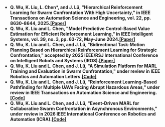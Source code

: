 - <strong>Q. Wu<strong>, K. Liu, L. Chen*, and J. Lü, "Hierarchical Reinforcement Learning for Swarm Confrontation With High Uncertainty," in <strong>IEEE Transactions on Automation Science and Engineering<strong>, vol. 22, pp. 8630-8644, 2025.[[Paper]](https://ieeexplore.ieee.org/document/10744028)
- <strong>Q. Wu<strong>, K. Liu and L. Chen, "Model Predictive Control-Based Value Estimation for Efficient Reinforcement Learning," in <strong>IEEE Intelligent Systems<strong>, vol. 39, no. 3, pp. 63-72, May-June 2024.[[Paper]](https://ieeexplore.ieee.org/document/10494864)
- <strong>Q. Wu<strong>, K. Liu and L. Chen, and J. Lü, "Bidirectional Task-Motion Planning Based on Hierarchical Reinforcement Learning for Strategic Confrontation," accepted by <strong>2025 IEEE/RSJ International Conference on Intelligent Robots and Systems (IROS)<strong>.[[Paper]](https://arxiv.org/abs/2504.15876)
- <strong>Q. Wu<strong>, K. Liu and L. Chen, and J. Lü, "A Simulation Platform for MARL Training and Evaluation in Swarm Confrontation," under review in <strong>IEEE Robotics and Automation Letters<strong>.[[Code]](https://github.com/Wu-duanduan/Swarm-Confrontation-Platform)
- <strong>Q. Wu<strong>, K. Liu and L. Chen, and J. Lü, "Reinforcement Learning-Based Pathfinding for Multiple UAVs Facing Abrupt Hazardous Areas," under review in <strong>IEEE Transactions on Automation Science and Engineering<strong>.[[Code]](https://github.com/Wu-duanduan/Pathfinding_MARL)
- <strong>Q. Wu<strong>, K. Liu and L. Chen, and J. Lü, "Event-Driven MARL for Collaborative Swarm Confrontation in Asynchronous Environments," under review in <strong>2026 IEEE International Conference on Robotics and Automation (ICRA)<strong>.[[Code]](https://github.com/Wu-duanduan/Asynchronous-Swarm-Confrontation)